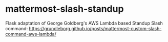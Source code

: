 # mattermost-slash-standup
Flask adaptation of George Goldberg's AWS Lambda based Standup Slash command: https://grundleborg.github.io/posts/mattermost-custom-slash-command-aws-lambda/
